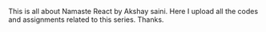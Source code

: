 This is all about Namaste React by Akshay saini.
Here I upload all the codes and assignments related to this series.
Thanks.
